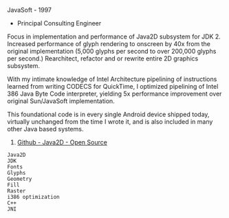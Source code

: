 JavaSoft - 1997
* Principal Consulting Engineer

Focus in implementation and performance of Java2D subsystem for JDK 2.  Increased performance of glyph rendering to onscreen by 40x from the original implementation (5,000 glyphs per second to over 200,000 glyphs per second.) Rearchitect, refactor and or rewrite entire 2D graphics subsystem.

With my intimate knowledge of Intel Architecture pipelining of instructions learned from writing CODECS for QuickTime, I optimized pipelining of Intel 386 Java Byte Code interpreter, yielding 5x performance improvement over original Sun/JavaSoft implementation.

This foundational code is in every single Android device shipped today, virtually unchanged from the time I wrote it, and is also included in many other Java based systems.

 
1) [Github - Java2D - Open Source](https://github.com/search?q=repo%3Aopenjdk%2Fjdk%20Charlton%20Innovations%2C%20Inc.&type=code)

 ```
Java2D
JDK
Fonts
Glyphs
Geometry
Fill
Raster
i386 optimization
C++
JNI
```